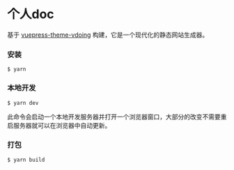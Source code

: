 # 个人doc

基于 [vuepress-theme-vdoing](https://doc.xugaoyi.com/) 构建，它是一个现代化的静态网站生成器。

### 安装

```
$ yarn
```

### 本地开发

```
$ yarn dev
```

此命令会启动一个本地开发服务器并打开一个浏览器窗口，大部分的改变不需要重启服务器就可以在浏览器中自动更新。

### 打包

```
$ yarn build
```
